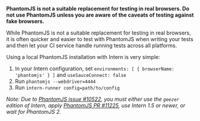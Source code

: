 **PhantomJS is not a suitable replacement for testing in real browsers. Do not use PhantomJS unless you are aware of the caveats of testing against fake browsers.**

While PhantomJS is not a suitable replacement for testing in real browsers, it is often quicker and easier to test with PhantomJS when writing your tests and then let your CI service handle running tests across all platforms.

Using a local PhantomJS installation with Intern is very simple:

1. In your Intern configuration, set `environments: [ { browserName: 'phantomjs' } ]` and `useSauceConnect: false`
2. Run `phantomjs --webdriver=4444`
3. Run `intern-runner config=path/to/config`

*Note: Due to [PhantomJS issue #10522](https://github.com/ariya/phantomjs/issues/10522), you must either use the `geezer` edition of Intern, apply [PhantomJS PR #11225](https://github.com/ariya/phantomjs/pull/11225), use Intern 1.5 or newer, or wait for PhantomJS 2.*